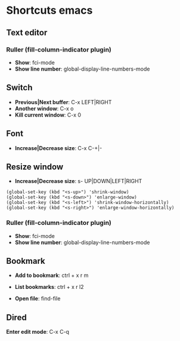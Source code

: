 # Shortcuts emacs

## Text editor

### Ruller (fill-column-indicator plugin)

* **Show**: fci-mode
* **Show line number**: global-display-line-numbers-mode 

## Switch

* **Previous|Next buffer**: C-x LEFT|RIGHT
* **Another window**: C-x o
* **Kill current window**: C-x 0

## Font

* **Increase|Decrease size**: C-x C-+|- 

## Resize window
* **Increase|Decrease size**: s- UP|DOWN|LEFT|RIGHT
```
(global-set-key (kbd "<s-up>") 'shrink-window)
(global-set-key (kbd "<s-down>") 'enlarge-window)
(global-set-key (kbd "<s-left>") 'shrink-window-horizontally)
(global-set-key (kbd "<s-right>") 'enlarge-window-horizontally)
```

### Ruller (fill-column-indicator plugin)

* **Show**: fci-mode
* **Show line number**: global-display-line-numbers-mode 

## Bookmark

* **Add to bookmark**: ctrl + x r m  
* **List bookmarks**: ctrl + x r l2

 * **Open file**: find-file <filename>

## Dired

**Enter edit mode**: C-x C-q
